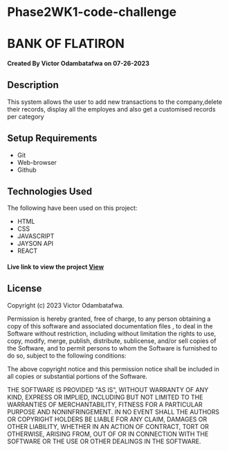# Phase2WK1-code-challenge
# BANK OF FLATIRON

#### Created By Victor Odambatafwa on 07-26-2023

## Description

This system allows the user to add new transactions to the company,delete their records, display all the employes and also get a customised records per category


## Setup Requirements

- Git
- Web-browser 
- Github



## Technologies Used

The following have been used on this project:

- HTML
- CSS
- JAVASCRIPT
- JAYSON API
- REACT


#### Live link to view the project <a href="https://github.com/VictorOdambatafwa22/Phase2WK1-code-challenge/">View</a>


## License

Copyright (c) 2023 Victor Odambatafwa.

Permission is hereby granted, free of charge, to any person obtaining a copy
of this software and associated documentation files , to deal
in the Software without restriction, including without limitation the rights
to use, copy, modify, merge, publish, distribute, sublicense, and/or sell
copies of the Software, and to permit persons to whom the Software is
furnished to do so, subject to the following conditions:

The above copyright notice and this permission notice shall be included in all
copies or substantial portions of the Software.

THE SOFTWARE IS PROVIDED "AS IS", WITHOUT WARRANTY OF ANY KIND, EXPRESS OR
IMPLIED, INCLUDING BUT NOT LIMITED TO THE WARRANTIES OF MERCHANTABILITY,
FITNESS FOR A PARTICULAR PURPOSE AND NONINFRINGEMENT. IN NO EVENT SHALL THE
AUTHORS OR COPYRIGHT HOLDERS BE LIABLE FOR ANY CLAIM, DAMAGES OR OTHER
LIABILITY, WHETHER IN AN ACTION OF CONTRACT, TORT OR OTHERWISE, ARISING FROM,
OUT OF OR IN CONNECTION WITH THE SOFTWARE OR THE USE OR OTHER DEALINGS IN THE
SOFTWARE.

